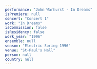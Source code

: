 ```yaml
---
performance: "John Warhurst - In Dreams"
isPremiere: null
concert: "Concert 1"
work: "In Dreams"
isCommission: false
isResidency: false
work_year: "1996"
ensemble: null
season: "Electric Spring 1996"
venue: "St-Paul's Hall"
person: null
country: null
---
```


